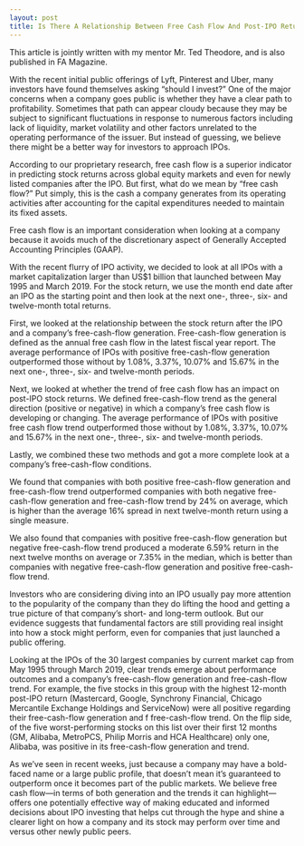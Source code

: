 ```yaml
---
layout: post
title: Is There A Relationship Between Free Cash Flow And Post-IPO Returns?
---
```


This article is jointly written with my mentor Mr. Ted Theodore, and is also published in FA Magazine.

With the recent initial public offerings of Lyft, Pinterest and Uber, many investors have found themselves asking “should I invest?” One of the major concerns when a company goes public is whether they have a clear path to profitability. Sometimes that path can appear cloudy because they may be subject to significant fluctuations in response to numerous factors including lack of liquidity, market volatility and other factors unrelated to the operating performance of the issuer. But instead of guessing, we believe there might be a better way for investors to approach IPOs.

According to our proprietary research, free cash flow is a superior indicator in predicting stock returns across global equity markets and even for newly listed companies after the IPO. But first, what do we mean by “free cash flow?” Put simply, this is the cash a company generates from its operating activities after accounting for the capital expenditures needed to maintain its fixed assets.

Free cash flow is an important consideration when looking at a company because it avoids much of the discretionary aspect of Generally Accepted Accounting Principles (GAAP). 

With the recent flurry of IPO activity, we decided to look at all IPOs with a market capitalization larger than US$1 billion that launched between May 1995 and March 2019. For the stock return, we use the month end date after an IPO as the starting point and then look at the next one-, three-, six- and twelve-month total returns.

First, we looked at the relationship between the stock return after the IPO and a company’s free-cash-flow generation. Free-cash-flow generation is defined as the annual free cash flow in the latest fiscal year report. The average performance of IPOs with positive free-cash-flow generation outperformed those without by 1.08%, 3.37%, 10.07% and 15.67% in the next one-, three-, six- and twelve-month periods.

Next, we looked at whether the trend of free cash flow has an impact on post-IPO stock returns. We defined free-cash-flow trend as the general direction (positive or negative) in which a company’s free cash flow is developing or changing. The average performance of IPOs with positive free cash flow trend outperformed those without by 1.08%, 3.37%, 10.07% and 15.67% in the next one-, three-, six- and twelve-month periods.

Lastly, we combined these two methods and got a more complete look at a company’s free-cash-flow conditions.

We found that companies with both positive free-cash-flow generation and free-cash-flow trend outperformed companies with both negative free-cash-flow generation and free-cash-flow trend by 24% on average, which is higher than the average 16% spread in next twelve-month return using a single measure.

We also found that companies with positive free-cash-flow generation but negative free-cash-flow trend produced a moderate 6.59% return in the next twelve months on average or 7.35% in the median, which is better than companies with negative free-cash-flow generation and positive free-cash-flow trend.

Investors who are considering diving into an IPO usually pay more attention to the popularity of the company than they do lifting the hood and getting a true picture of that company’s short- and long-term outlook. But our evidence suggests that fundamental factors are still providing real insight into how a stock might perform, even for companies that just launched a public offering.

Looking at the IPOs of the 30 largest companies by current market cap from May 1995 through March 2019, clear trends emerge about performance outcomes and a company’s free-cash-flow generation and free-cash-flow trend. For example, the five stocks in this group with the highest 12-month post-IPO return (Mastercard, Google, Synchrony Financial, Chicago Mercantile Exchange Holdings and ServiceNow) were all positive regarding their free-cash-flow generation and f free-cash-flow trend. On the flip side, of the five worst-performing stocks on this list over their first 12 months (GM, Alibaba, MetroPCS, Philip Morris and HCA Healthcare) only one, Alibaba, was positive in its free-cash-flow generation and trend.

As we’ve seen in recent weeks, just because a company may have a bold-faced name or a large public profile, that doesn’t mean it’s guaranteed to outperform once it becomes part of the public markets. We believe free cash flow—in terms of both generation and the trends it can highlight—offers one potentially effective way of making educated and informed decisions about IPO investing that helps cut through the hype and shine a clearer light on how a company and its stock may perform over time and versus other newly public peers.
